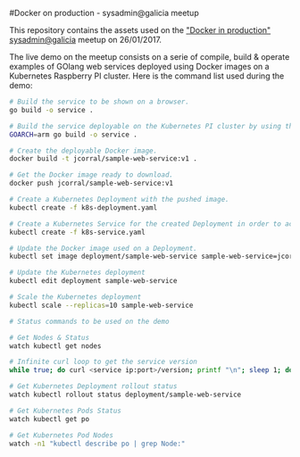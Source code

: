 #Docker on production - sysadmin@galicia meetup

This repository contains the assets used on the ["Docker in production" sysadmin@galicia](https://www.meetup.com/es-ES/Sysadmin-Galicia/events/235823265/) meetup on 26/01/2017.

The live demo on the meetup consists on a serie of compile, build & operate examples of GOlang web services deployed using Docker images on a Kubernetes Raspberry PI cluster.
Here is the command list used during the demo:

```bash
# Build the service to be shown on a browser.
go build -o service . 

# Build the service deployable on the Kubernetes PI cluster by using the arm ARCH.
GOARCH=arm go build -o service .

# Create the deployable Docker image.
docker build -t jcorral/sample-web-service:v1 .

# Get the Docker image ready to download.
docker push jcorral/sample-web-service:v1

# Create a Kubernetes Deployment with the pushed image.
kubectl create -f k8s-deployment.yaml

# Create a Kubernetes Service for the created Deployment in order to accept requests.
kubectl create -f k8s-service.yaml

# Update the Docker image used on a Deployment.
kubectl set image deployment/sample-web-service sample-web-service=jcorral/sample-web-service:v2

# Update the Kubernetes deployment
kubectl edit deployment sample-web-service

# Scale the Kubernetes deployment
kubectl scale --replicas=10 sample-web-service

# Status commands to be used on the demo

# Get Nodes & Status
watch kubectl get nodes

# Infinite curl loop to get the service version
while true; do curl <service ip:port>/version; printf "\n"; sleep 1; done;

# Get Kubernetes Deployment rollout status
watch kubectl rollout status deployment/sample-web-service

# Get Kubernetes Pods Status
watch kubectl get po

# Get Kubernetes Pod Nodes
watch -n1 "kubectl describe po | grep Node:"
```
